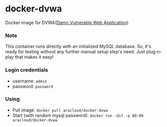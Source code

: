 # docker-dvwa
Docker image for DVWA([Damn Vulnerable Web Application](http://www.dvwa.co.uk/))

### Note
This container runs directly with an initialized MySQL database.
So, it's ready for testing without any further manual setup step's need.
Just plug-n-play that makes it easy!

### Login credentials
- username: `admin`
- password: `password`

### Using

- Pull image: `docker pull aracloud/docker-dvwa`
- Start (with random mysql password): `docker run -dit -p 80:80 aracloud/docker-dvwa`
